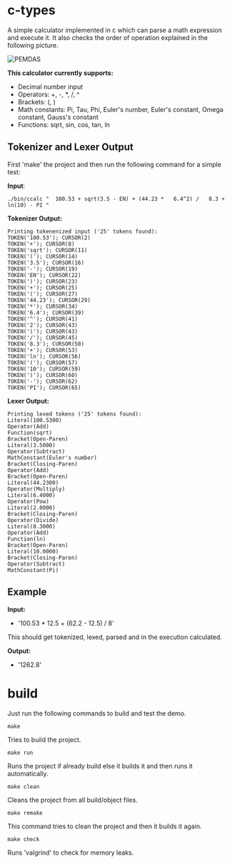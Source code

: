 # c-types

A simple calculator implemented in c which can parse a math expression and execute it.
It also checks the order of operation explained in the following picture.

![PEMDAS](https://static.qumath.in/static/website/old-cdn-static/gurpreet-numbers-seo-03-1614774781.png)

**This calculator currently supports:**
- Decimal number input
- Operators: +, -, *, /, ^
- Brackets: (, )
- Math constants: Pi, Tau, Phi, Euler's number, Euler's constant, Omega constant, Gauss's constant
- Functions: sqrt, sin, cos, tan, ln


## Tokenizer and Lexer Output

First 'make' the project and then run the following command for a simple test:

**Input**:
```
./bin/ccalc "  100.53 + sqrt(3.5 - EN) + (44.23 *   6.4^2) /   8.3 + ln(10) - PI "
```

**Tokenizer Output:**
```
Printing tokenenized input ('25' tokens found):
TOKEN('100.53'); CURSOR(2)
TOKEN('+'); CURSOR(8)
TOKEN('sqrt'); CURSOR(11)
TOKEN('('); CURSOR(14)
TOKEN('3.5'); CURSOR(16)
TOKEN('-'); CURSOR(19)
TOKEN('EN'); CURSOR(22)
TOKEN(')'); CURSOR(23)
TOKEN('+'); CURSOR(25)
TOKEN('('); CURSOR(27)
TOKEN('44.23'); CURSOR(29)
TOKEN('*'); CURSOR(34)
TOKEN('6.4'); CURSOR(39)
TOKEN('^'); CURSOR(41)
TOKEN('2'); CURSOR(43)
TOKEN(')'); CURSOR(43)
TOKEN('/'); CURSOR(45)
TOKEN('8.3'); CURSOR(50)
TOKEN('+'); CURSOR(53)
TOKEN('ln'); CURSOR(56)
TOKEN('('); CURSOR(57)
TOKEN('10'); CURSOR(59)
TOKEN(')'); CURSOR(60)
TOKEN('-'); CURSOR(62)
TOKEN('PI'); CURSOR(65)
```

**Lexer Output:**
```
Printing lexed tokens ('25' tokens found):
Literal(100.5300)
Operator(Add)
Function(sqrt)
Bracket(Open-Paren)
Literal(3.5000)
Operator(Subtract)
MathConstant(Euler's number)
Bracket(Closing-Paren)
Operator(Add)
Bracket(Open-Paren)
Literal(44.2300)
Operator(Multiply)
Literal(6.4000)
Operator(Pow)
Literal(2.0000)
Bracket(Closing-Paren)
Operator(Divide)
Literal(8.3000)
Operator(Add)
Function(ln)
Bracket(Open-Paren)
Literal(10.0000)
Bracket(Closing-Paren)
Operator(Subtract)
MathConstant(Pi)
```


## Example

**Input:**
- '100.53 * 12.5 + (62.2 - 12.5) / 8'

This should get tokenized, lexed, parsed and in the execution calculated.

**Output:**
- '1262.8'


# build

Just run the following commands to build and test the demo.

```
make
```
Tries to build the project.
```
make run
```
Runs the project if already build else it builds it and then runs it automatically.
```
make clean
```
Cleans the project from all build/object files.
```
make remake
```
This command tries to clean the project and then it builds it again.
```
make check
```
Runs 'valgrind' to check for memory leaks.
